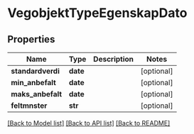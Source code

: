 # VegobjektTypeEgenskapDato

## Properties
Name | Type | Description | Notes
------------ | ------------- | ------------- | -------------
**standardverdi** | **date** |  | [optional] 
**min_anbefalt** | **date** |  | [optional] 
**maks_anbefalt** | **date** |  | [optional] 
**feltmnster** | **str** |  | [optional] 

[[Back to Model list]](../README.md#documentation-for-models) [[Back to API list]](../README.md#documentation-for-api-endpoints) [[Back to README]](../README.md)

